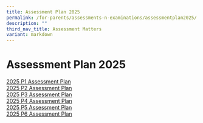 ```yaml
---
title: Assessment Plan 2025
permalink: /for-parents/assessments-n-examinations/assessmentplan2025/
description: ""
third_nav_title: Assessment Matters
variant: markdown
---
```

# Assessment Plan 2025


	
  
  <a target="_blank" href="/files/For%20Parents/Assessments%20&amp;%20Exams%20Schedule/2025_P1_Assessment_Plan.pdf">2025 P1 Assessment Plan</a><br>
<a target="_blank" href="/files/For%20Parents/Assessments%20&amp;%20Exams%20Schedule/2025_P2_Assessment_Plan.pdf">2025 P2 Assessment Plan</a><br>
	<a target="_blank" href="/files/For%20Parents/Assessments%20&amp;%20Exams%20Schedule/2025_P3_Assessment_Plan.pdf">2025 P3 Assessment Plan</a><br>
	<a target="_blank" href="/files/For%20Parents/Assessments%20&amp;%20Exams%20Schedule/2025_P4_Assessment_Plan.pdf">2025 P4 Assessment Plan</a><br>
	<a target="_blank" href="/files/For%20Parents/Assessments%20&amp;%20Exams%20Schedule/2025_P5_Assessment_Plan.pdf">2025 P5 Assessment Plan</a><br>
	<a target="_blank" href="/files/For%20Parents/Assessments%20&amp;%20Exams%20Schedule/2025_P6_Assessment_Plan.pdf">2025 P6 Assessment Plan</a>